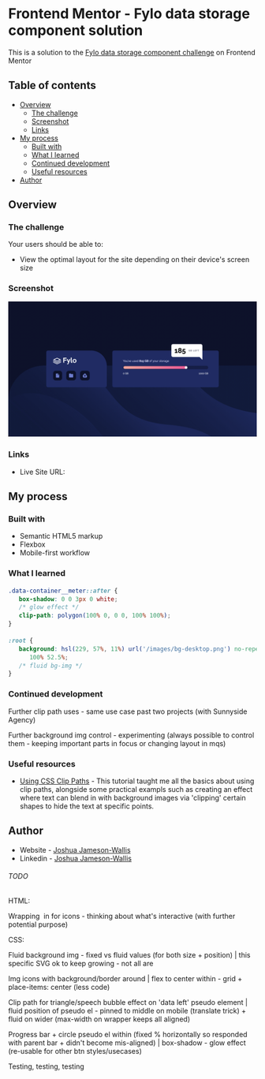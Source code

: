 # Frontend Mentor - Fylo data storage component solution

This is a solution to the [Fylo data storage component challenge](https://www.frontendmentor.io/challenges/fylo-data-storage-component-1dZPRbV5n) on Frontend Mentor

## Table of contents

-  [Overview](#overview)
   -  [The challenge](#the-challenge)
   -  [Screenshot](#screenshot)
   -  [Links](#links)
-  [My process](#my-process)
   -  [Built with](#built-with)
   -  [What I learned](#what-i-learned)
   -  [Continued development](#continued-development)
   -  [Useful resources](#useful-resources)
-  [Author](#author)

## Overview

### The challenge

Your users should be able to:

-  View the optimal layout for the site depending on their device's screen size

### Screenshot

![](./Screenshot.png)

### Links

-  Live Site URL:

## My process

### Built with

-  Semantic HTML5 markup
-  Flexbox
-  Mobile-first workflow

### What I learned

```css
.data-container__meter::after {
   box-shadow: 0 0 3px 0 white;
   /* glow effect */
   clip-path: polygon(100% 0, 0 0, 100% 100%);
}

:root {
   background: hsl(229, 57%, 11%) url('/images/bg-desktop.png') no-repeat bottom /
      100% 52.5%;
   /* fluid bg-img */
}
```

### Continued development

Further clip path uses - same use case past two projects (with Sunnyside Agency)

Further background img control - experimenting (always possible to control them - keeping important parts in focus or changing layout in mqs)

### Useful resources

-  [Using CSS Clip Paths](https://teamtreehouse.com/library/css-clipping-paths) - This tutorial taught me all the basics about using clip paths, alongside some practical exampls such as creating an effect where text can blend in with background images via 'clipping' certain shapes to hide the text at specific points.

## Author

-  Website - [Joshua Jameson-Wallis](https://joshuajamesonwallis.com)
-  Linkedin - [Joshua Jameson-Wallis]()

###### TODO

HTML:

Wrapping <img> in <a> for icons - thinking about what's interactive (with further potential purpose)

CSS:

Fluid background img - fixed vs fluid values (for both size + position) | this specific SVG ok to keep growing - not all are

Img icons with background/border around | flex to center within - grid + place-items: center (less code)

Clip path for triangle/speech bubble effect on 'data left' pseudo element | fluid position of pseudo el - pinned to middle on mobile (translate trick) + fluid on wider (max-width on wrapper keeps all aligned)

Progress bar + circle pseudo el within (fixed % horizontally so responded with parent bar + didn't become mis-aligned) | box-shadow - glow effect (re-usable for other btn styles/usecases)

Testing, testing, testing
